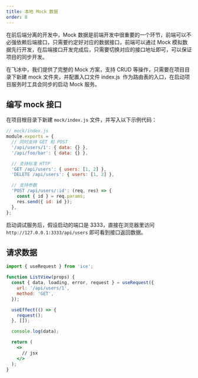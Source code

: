 ```yaml
---
title: 本地 Mock 数据
order: 8
---
```


在前后端分离的开发中，Mock 数据是前端开发中很重要的一个环节，前端可以不必强依赖后端接口，只需要约定好对应的数据接口，前端可以通过 Mock 模拟数据先行开发，在后端接口开发完成后，只需要切换对应的接口地址即可，可以保证项目的同步开发。

在飞冰中，我们提供了完整的 Mock 方案，支持 CRUD 等操作，只需要在项目目录下新建 mock 文件夹，并配置入口文件 index.js  作为路由表的入口，在启动项目服务时工具会同步的启动 Mock 服务。

## 编写 mock 接口

在项目根目录下新建 `mock/index.js` 文件，并写入以下示例代码：

```js
// mock/index.js
module.exports = {
  // 同时支持 GET 和 POST
  '/api/users/1': { data: {} },
  '/api/foo/bar': { data: {} },

  // 支持标准 HTTP
  'GET /api/users': { users: [1, 2] },
  'DELETE /api/users': { users: [1, 2] },

  // 支持参数
  'POST /api/users/:id': (req, res) => {
    const { id } = req.params;
    res.send({ id: id });
  },
};
```

启动调试服务后，假设启动的端口是 3333，直接在浏览器里访问 `http://127.0.0.1:3333/api/users` 即可看到接口返回数据。

## 请求数据

```jsx
import { useRequest } from 'ice';

function ListView(props) {
  const { data, loading, error, request } = useRequest({
    url: '/api/users/1',
    method: 'GET',
  });

  useEffect(() => {
    request();
  }, []);

  console.log(data);

  return (
    <>
      // jsx
    </>
  );
}
```
